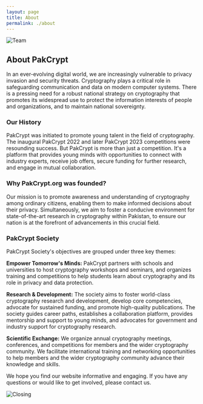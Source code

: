 ```yaml
---
layout: page
title: About
permalink: ./about
---
```

![Team](.{{site.baseurl}}/assets/images/landing_pg.png)
## About PakCrypt
In an ever-evolving digital world, we are increasingly vulnerable to privacy invasion and security threats. Cryptography plays a critical role in safeguarding communication and data on modern computer systems. There is a pressing need for a robust national strategy on cryptography that promotes its widespread use to protect the information interests of people and organizations, and to maintain national sovereignty.

### Our History
PakCrypt was initiated to promote young talent in the field of cryptography. The inaugural PakCrypt 2022 and later PakCrypt 2023 competitions were resounding success.
 But PakCrypt is more than just a competition. It's a platform that provides young minds with opportunities to connect with industry experts, receive job offers, secure funding for further research, and engage in mutual collaboration.


### Why PakCrypt.org was founded?
Our mission is to promote awareness and understanding of cryptography among ordinary citizens, enabling them to make informed decisions about their privacy. Simultaneously, we aim to foster a conducive environment for state-of-the-art research in cryptography within Pakistan, to ensure our nation is at the forefront of advancements in this crucial field.

### PakCrypt Society 
PakCrypt Society's objectives are grouped under three key themes:

**Empower Tomorrow's Minds:** PakCrypt partners with schools and universities to host cryptography workshops and seminars, and organizes training and competitions to help students learn about cryptography and its role in privacy and data protection.

**Research & Development:** The society aims to foster world-class cryptography research and development, develop core competencies, advocate for sustained funding, and promote high-quality publications. The society guides career paths, establishes a collaboration platform, provides mentorship and support to young minds, and advocates for government and industry support for cryptography research.

**Scientific Exchange:** We organize annual cryptography meetings, conferences, and competitions for members and the wider cryptography community. We facilitate international training and networking opportunities to help members and the wider cryptography community advance their knowledge and skills.

We hope you find our website informative and engaging. If you have any questions or would like to get involved, please contact us.

![Closing](.{{site.baseurl}}/assets/images/about.jpg)
